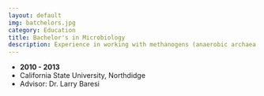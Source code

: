 ```yaml
---
layout: default
img: batchelors.jpg
category: Education
title: Bachelor's in Microbiology
description: Experience in working with methanogens (anaerobic archaea Methanobrevibacter smithii) and infecting with a phage Phage G.
---
```


* __2010 - 2013__
* California State University, Northdidge
* Advisor: Dr. Larry Baresi



